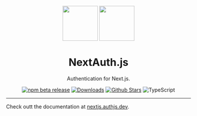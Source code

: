 <p align="center">
  <a href="https://nextjs.org" target="_blank"><img height="96px" src="https://authjs.dev/img/etc/nextjs.svg" /></a>
  <a href="https://nextjs.authjs.dev" target="_blank"><img height="96px" src="https://authjs.dev/img/logo-sm.png" /></a>
  <h1 align="center">NextAuth.js</h1>
</p>
<p align="center">
  Authentication for Next.js.
</p>
<p align="center">
  <a href="https://www.npmjs.com/package/next-auth"><img src="https://img.shields.io/npm/v/next-auth/beta?style=flat-square&label=latest&color=purple" alt="npm beta release" /></a>
  <a href="https://www.npmtrends.com/next-auth"><img src="https://img.shields.io/npm/dm/next-auth?style=flat-square&color=cyan" alt="Downloads" /></a>
  <a href="https://github.com/nextauthjs/next-auth/stargazers"><img src="https://img.shields.io/github/stars/nextauthjs/next-auth?style=flat-square&color=orange" alt="Github Stars" /></a>
  <img src="https://shields.io/badge/TypeScript-3178C6?logo=TypeScript&logoColor=fff&style=flat-square" alt="TypeScript" />
</p>

---

Check outt the documentation at [nextjs.authjs.dev](https://nextjs.authjs.dev).
